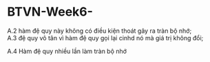 # BTVN-Week6-
A.2 hàm đệ quy này không có điều kiện thoát gây ra tràn bộ nhớ;  
A.3 đệ quy vô tân vì hàm đệ quy gọi lại cinhd nó mà giá trị không đổi;        

A.4 Hàm đệ quy nhiều lần làm tràn bộ nhớ
